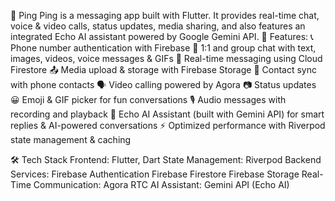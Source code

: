 📱 Ping
Ping is a messaging app built with Flutter. It provides real-time chat, voice & video calls, status updates, media sharing, and also features an integrated Echo AI assistant powered by Google Gemini API.
🚀 Features:
📞 Phone number authentication with Firebase
💬 1:1 and group chat with text, images, videos, voice messages & GIFs
🔄 Real-time messaging using Cloud Firestore
📤 Media upload & storage with Firebase Storage
👥 Contact sync with phone contacts
🗣️ Video calling powered by Agora
📷 Status updates
😀 Emoji & GIF picker for fun conversations
🎙️ Audio messages with recording and playback
🤖 Echo AI Assistant (built with Gemini API) for smart replies & AI-powered conversations
⚡ Optimized performance with Riverpod state management & caching

🛠️ Tech Stack
Frontend: Flutter, Dart
State Management: Riverpod
Backend Services:
Firebase Authentication
Firebase Firestore
Firebase Storage
Real-Time Communication: Agora RTC
AI Assistant: Gemini API (Echo AI)

